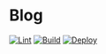 # Blog

[![Lint](https://github.com/Dup4/blog/actions/workflows/lint.yml/badge.svg)](https://github.com/Dup4/blog/actions/workflows/lint.yml)
[![Build](https://github.com/Dup4/blog/actions/workflows/build.yml/badge.svg)](https://github.com/Dup4/blog/actions/workflows/build.yml)
[![Deploy](https://github.com/Dup4/blog/actions/workflows/deploy.yml/badge.svg)](https://github.com/Dup4/blog/actions/workflows/deploy.yml)
